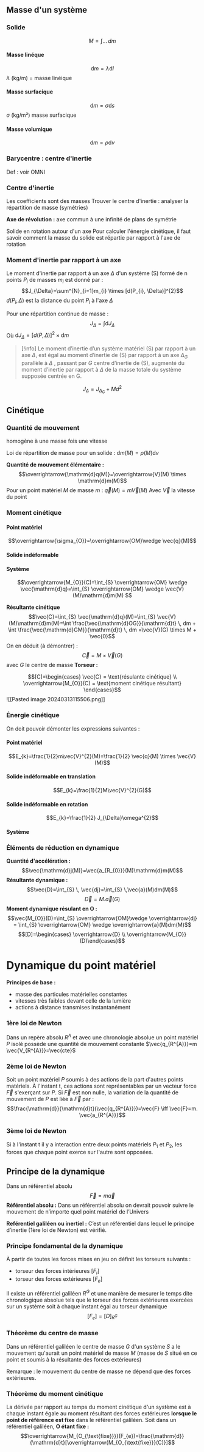 ## Masse d'un système
### Solide
$$M=\int \dots \, dm $$
#### Masse linéque
$$\mathrm{d}m = \lambda \mathrm{d}l$$
$\lambda$ (kg/m) = masse linéique
#### Masse surfacique
$$\mathrm{d}m = \sigma \mathrm{d}s$$
$\sigma$ (kg/m²) masse surfacique

#### Masse volumique
$$\mathrm{d}m = \rho \mathrm{d}v$$
### Barycentre : centre d'inertie
Def : voir OMNI

### Centre d'inertie
Les coefficients sont des masses
Trouver le centre d'inertie : analyser la répartition de masse (symétries)

**Axe de révolution :** axe commun à une infinité de plans de symétrie

Solide en rotation autour d'un axe
Pour calculer l'énergie cinétique, il faut savoir comment la masse du solide est répartie par rapport à l'axe de rotation

### Moment d'inertie par rapport à un axe

Le moment d'inertie par rapport à un axe $\Delta$ d'un système (S) formé de n points $P_{i}$ de masses $m_{i}$ est donné par :
$$J_{\Delta}=\sum^{N}_{i=1}m_{i} \times [d(P_{i}, \Delta)]^{2}$$
$d(P_{i}, \Delta)$ est la distance du point $P_{i}$ à l'axe $\Delta$

Pour une répartition continue de masse :
$$J_{\Delta}= \int \mathrm{d}J_{\Delta}$$
Où $\mathrm{d}J_{\Delta}=[d(P, \Delta)]^{2} \times \mathrm{d}m$

>[!info]
>Le moment d’inertie d’un système matériel (S) par rapport à un axe $\Delta$, est égal au moment d’inertie de (S) par rapport à un axe $\Delta_G$ parallèle à $\Delta$ , passant par $G$ centre d’inertie de (S), augmenté du moment d’inertie par rapport à $\Delta$ de la masse totale du système supposée centrée en G.

$$J_{\Delta}= J_{\Delta_{G}} + M d^{2}$$

## Cinétique
### Quantité de mouvement
homogène à une masse fois une vitesse

Loi de répartition de masse pour un solide : $\mathrm{d}m(M)=\rho(M)\mathrm{d}v$

**Quantité de mouvement élémentaire :** $$\overrightarrow{\mathrm{d}q(M)}=\overrightarrow{V}(M) \times \mathrm{d}m(M)$$
Pour un point matériel $M$ de masse $m$ : $\vec{q}(M)=m\vec{V}(M)$
Avec $\vec{V}$ la vitesse du point
### Moment cinétique
#### Point matériel
$$\overrightarrow{\sigma_{O}}=\overrightarrow{OM}\wedge \vec{q}(M)$$
#### Solide indéformable
#### Système
$$\overrightarrow{M_{O}}(C)=\int_{S}  \overrightarrow{OM} \wedge \vec{\mathrm{d}q}=\int_{S} \overrightarrow{OM} \wedge \vec{V}(M)\mathrm{d}m(M) $$

**Résultante cinétique**
$$\vec{C}=\int_{S} \vec{\mathrm{d}q}(M)=\int_{S} \vec{V}(M)\mathrm{d}m(M)=\int \frac{\vec{\mathrm{d}OG}}{\mathrm{d}t} \, dm + \int \frac{\vec{\mathrm{d}GM}}{\mathrm{d}t} \, dm =\vec{V}(G) \times M + \vec{0}$$
On en déduit (à démontrer) : $$\vec{C}=M \times \vec{V}(G)$$
avec $G$ le centre de masse
**Torseur :**

$$[C]=\begin{cases} \vec{C} = \text{résulante cinétique} \\ \overrightarrow{M_{O}}(C) = \text{moment cinétique résultant} \end{cases}$$
![[Pasted image 20240313115506.png]]
### Énergie cinétique
On doit pouvoir démonter les expressions suivantes :

#### Point matériel
$$E_{k}=\frac{1}{2}m\vec{V}^{2}(M)=\frac{1}{2} \vec{q}(M) \times \vec{V}(M)$$

#### Solide indéformable en translation
$$E_{k}=\frac{1}{2}M\vec{V}^{2}(G)$$

#### Solide indéformable en rotation
$$E_{k}=\frac{1}{2} J_{\Delta}\omega^{2}$$

#### Système

### Éléments de réduction en dynamique

**Quantité d'accélération :**
$$\vec{\mathrm{d}j(M)}=\vec{a_{R_{0}}}(M)\mathrm{d}m(M)$$
**Résultante dynamique :**
$$\vec{D}=\int_{S}  \, \vec{dj}=\int_{S}  \,\vec{a}(M)dm(M)$$
$$\vec{D}=M. \vec{a}(G)$$
**Moment dynamique résulant en O :**
$$\vec{M_{O}}(D)=\int_{S} \overrightarrow{OM}\wedge \overrightarrow{dj} = \int_{S} \overrightarrow{OM} \wedge \overrightarrow{a}(M)dm(M)$$
$$[D]=\begin{cases} \overrightarrow{D} \\ \overrightarrow{M_{O}}(D)\end{cases}$$

# Dynamique du point matériel
**Principes de base :**
*   masse des particules matérielles constantes
* vitesses très faibles devant celle de la lumière
* actions à distance transmises instantanément

### 1ère loi de Newton
Dans un repère absolu $R^{A}$ et avec une chronologie absolue un point matériel $P$ isolé possède une quantité de mouvement constante
$\vec{q_{R^{A}}}=m \vec{V_{R^{A}}}=\vec{cte}$

### 2ème loi de Newton
Soit un point matériel $P$ soumis à des actions de la part d'autres points matériels. À l'instant t, ces actions sont représentables par un vecteur force $\vec{F}$ s'exerçant sur $P$.
Si $\vec{F}$ est non nulle, la variation de la quantité de mouvement de $P$ est liée à $\vec{F}$ par :
$$\frac{\mathrm{d}}{\mathrm{d}t}(\vec{q_{R^{A}}})=\vec{F} \iff \vec{F}=m. \vec{a_{R^{A}}}$$
### 3ème loi de Newton

Si à l'instant t il y a interaction entre deux points matériels $P_{1}$ et $P_{2}$, les forces que chaque point exerce sur l'autre sont opposées.

## Principe de la dynamique
Dans un référentiel absolu
$$\vec{F}=m\vec{a}$$
**Référentiel absolu :** Dans un référentiel absolu on devrait pouvoir suivre le mouvement de n’importe quel point matériel de l’Univers

**Reférentiel galiléen ou inertiel :** C’est un référentiel dans lequel le principe d’inertie (1ère loi de Newton) est vérifié.

### Principe fondamental de la dynamique
À partir de toutes les forces mises en jeu on définit les torseurs suivants : 
- torseur des forces intérieures $[F_{i}]$
- torseur des forces extérieures $[F_{e}]$

Il existe un référentiel galiléen $R^{G}$ et une manière de mesurer le temps dite chronologique absolue tels que le torseur des forces extérieures exercées sur un système soit à chaque instant égal au torseur dynamique
$$[F_{e}]=[D]_{R^{G}}$$
### Théorème du centre de masse
Dans un référentiel galiléen le centre de masse $G$ d'un système $S$ a le mouvement qu'aurait un point matériel de masse $M$ (masse de $S$ situé en ce point et soumis à la résultante des forces extérieures)

Remarque : le mouvement du centre de masse ne dépend que des forces extérieures.

### Théorème du moment cinétique
La dérivée par rapport au temps du moment cinétique d'un système est à chaque instant égale au moment résultant des forces extérieures **lorsque le point de référence est fixe** dans le référentiel galiléen.
Soit dans un référentiel galiléen, **O étant fixe :**
$$\overrightarrow{M_{O_{\text{fixe}}}}(F_{e})=\frac{\mathrm{d}}{\mathrm{d}t}[\overrightarrow{M_{O_{\text{fixe}}}(C)}]$$
